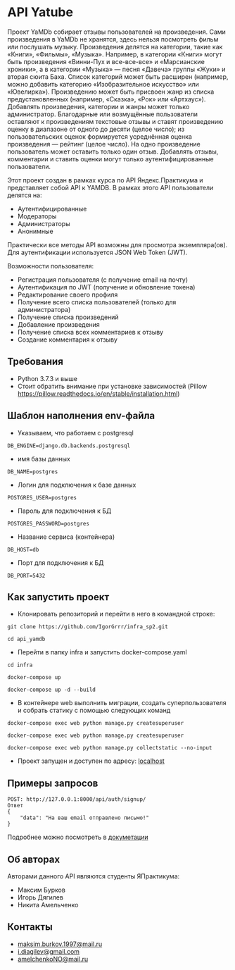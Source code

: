 # API Yatube

Проект YaMDb собирает отзывы пользователей на произведения. Сами произведения в YaMDb не хранятся, здесь нельзя посмотреть фильм или послушать музыку.
Произведения делятся на категории, такие как «Книги», «Фильмы», «Музыка». Например, в категории «Книги» могут быть произведения «Винни-Пух и все-все-все» и «Марсианские хроники», а в категории «Музыка» — песня «Давеча» группы «Жуки» и вторая сюита Баха. Список категорий может быть расширен (например, можно добавить категорию «Изобразительное искусство» или «Ювелирка»).
Произведению может быть присвоен жанр из списка предустановленных (например, «Сказка», «Рок» или «Артхаус»).
Добавлять произведения, категории и жанры может только администратор.
Благодарные или возмущённые пользователи оставляют к произведениям текстовые отзывы и ставят произведению оценку в диапазоне от одного до десяти (целое число); из пользовательских оценок формируется усреднённая оценка произведения — рейтинг (целое число). На одно произведение пользователь может оставить только один отзыв.
Добавлять отзывы, комментарии и ставить оценки могут только аутентифицированные пользователи.

Этот проект создан в рамках курса по API Яндекс.Практикума и представляет собой API к YAMDB. В рамках этого API пользователи делятся на:

+ Аутентифицированные
+ Модераторы
+ Администраторы
+ Анонимные

Практически все методы API возможны для просмотра экземпляра(ов). Для аутентификации используется JSON Web Token (JWT).

Возможности пользователя:

+ Регистрация пользователя (с получение email на почту)
+ Аутентификация по JWT (получение и обновление токена)
+ Редактирование своего профиля
+ Получение всего списка пользователей (только для администратора)
+ Получение списка произведений
+ Добавление произведения
+ Получение списка всех комментариев к отзыву
+ Создание комментария к отзыву

## Требования

+ Python 3.7.3 и выше
+ Стоит обратить внимание при установке зависимостей (Pillow <https://pillow.readthedocs.io/en/stable/installation.html>)

## Шаблон наполнения env-файла

+ Указываем, что работаем с postgresql

```
DB_ENGINE=django.db.backends.postgresql
```
+ имя базы данных

```
DB_NAME=postgres
```

+ Логин для подключения к базе данных

```
POSTGRES_USER=postgres
```

+ Пароль для подключения к БД

```
POSTGRES_PASSWORD=postgres
```

+ Название сервиса (контейнера)

```
DB_HOST=db
```

+ Порт для подключения к БД 

```
DB_PORT=5432
```

## Как запустить проект

+ Клонировать репозиторий и перейти в него в командной строке:

```
git clone https://github.com/IgorGrrr/infra_sp2.git
```

```
cd api_yamdb
```

+ Перейти в папку infra и запустить docker-compose.yaml

```
cd infra
```

```
docker-compose up
```

```
docker-compose up -d --build
```

+ В контейнере web выполнить миграции, создать суперпользователя и собрать статику с помощью следующих команд

```
docker-compose exec web python manage.py createsuperuser
```

```
docker-compose exec web python manage.py createsuperuser
```

```
docker-compose exec web python manage.py collectstatic --no-input
```

+ Проект запущен и доступен по адресу: [localhost](http://localhost)

## Примеры запросов

```
POST: http://127.0.0.1:8000/api/auth/signup/
Ответ
{
    "data": "На ваш email отправлено письмо!"
}
```

Подробнее можно посмотреть в [докуметации](http://localhost/redoc)

## Об авторах

Авторами данного API являются студенты ЯПрактикума:

+ Максим Бурков
+ Игорь Дягилев
+ Никита Амельченко

## Контакты

+ maksim.burkov.1997@mail.ru
+ i.diagilev@gmail.com
+ amelchenkoNO@mail.ru

